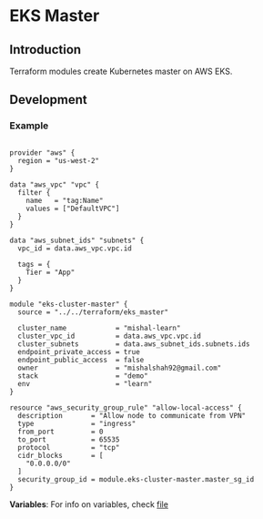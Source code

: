 # EKS Master

## Introduction

Terraform modules create Kubernetes master on AWS EKS.

## Development

### Example

```hcl-terraform

provider "aws" {
  region = "us-west-2"
}

data "aws_vpc" "vpc" {
  filter {
    name   = "tag:Name"
    values = ["DefaultVPC"]
  }
}

data "aws_subnet_ids" "subnets" {
  vpc_id = data.aws_vpc.vpc.id

  tags = {
    Tier = "App"
  }
}

module "eks-cluster-master" {
  source = "../../terraform/eks_master"

  cluster_name            = "mishal-learn"
  cluster_vpc_id          = data.aws_vpc.vpc.id
  cluster_subnets         = data.aws_subnet_ids.subnets.ids
  endpoint_private_access = true
  endpoint_public_access  = false
  owner                   = "mishalshah92@gmail.com"
  stack                   = "demo"
  env                     = "learn"
}

resource "aws_security_group_rule" "allow-local-access" {
  description       = "Allow node to communicate from VPN"
  type              = "ingress"
  from_port         = 0
  to_port           = 65535
  protocol          = "tcp"
  cidr_blocks       = [
    "0.0.0.0/0"
  ]
  security_group_id = module.eks-cluster-master.master_sg_id
}

```
 
**Variables**: For info on variables, check [file](variables.tf)